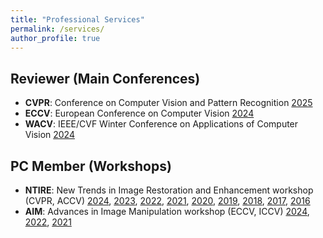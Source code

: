 ```yaml
---
title: "Professional Services"
permalink: /services/
author_profile: true
---
```


## Reviewer (Main Conferences)

- <b>CVPR</b>: Conference on Computer Vision and Pattern Recognition [2025](https://cvpr.thecvf.com/Conferences/2025)
- <b>ECCV</b>: European Conference on Computer Vision [2024](https://eccv.ecva.net/Conferences/2024)
- <b>WACV</b>: IEEE/CVF Winter Conference on Applications of Computer Vision [2024](https://wacv2024.thecvf.com/)

## PC Member (Workshops)

- <b>NTIRE</b>: New Trends in Image Restoration and Enhancement workshop (CVPR, ACCV) [2024](https://cvlai.net/ntire/2024/), [2023](https://cvlai.net/ntire/2023/), [2022](https://data.vision.ee.ethz.ch/cvl/ntire22/), [2021](https://data.vision.ee.ethz.ch/cvl/ntire21/), [2020](https://data.vision.ee.ethz.ch/cvl/ntire20/), [2019](https://data.vision.ee.ethz.ch/cvl/ntire19/), [2018](https://data.vision.ee.ethz.ch/cvl/ntire18/), [2017](https://data.vision.ee.ethz.ch/cvl/ntire17/), [2016](https://data.vision.ee.ethz.ch/cvl/ntire/)
- <b>AIM</b>: Advances in Image Manipulation workshop (ECCV, ICCV) [2024](https://www.cvlai.net/aim/2024/), [2022](https://data.vision.ee.ethz.ch/cvl/aim22/), [2021](https://data.vision.ee.ethz.ch/cvl/aim21/)